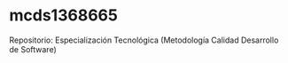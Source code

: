 # mcds1368665
Repositorio: Especialización Tecnológica (Metodología Calidad Desarrollo de Software)
